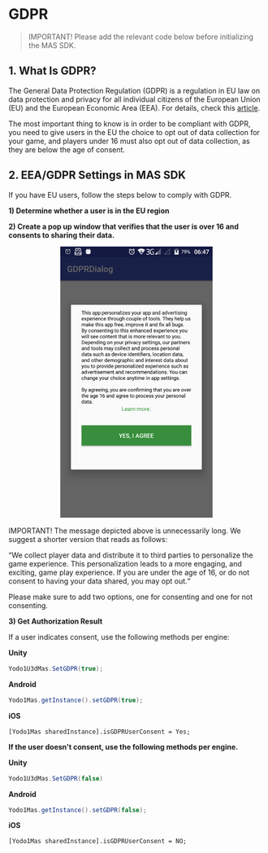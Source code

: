 # GDPR
> IMPORTANT! Please add the relevant code below before initializing the MAS SDK.

## 1. What Is GDPR?
The General Data Protection Regulation (GDPR) is a regulation in EU law on data protection and privacy for all individual citizens of the European Union (EU) and the European Economic Area (EEA). For details, check this [article](https://www.zdnet.com/article/gdpr-an-executive-guide-to-what-you-need-to-know/). 

The most important thing to know is in order to be compliant with GDPR, you need to give users in the EU the choice to opt out of data collection for your game, and players under 16 must also opt out of data collection, as they are below the age of consent.

## 2. EEA/GDPR Settings in MAS SDK
If you have EU users, follow the steps below to comply with GDPR.

**1) Determine whether a user is in the EU region**

**2) Create a pop up window that verifies that the user is over 16 and consents to sharing their data.**

<center class="half">
    <img src="./resource/privacy-gdpr.png" width="300"/> 
</center>

IMPORTANT! The message depicted above is unnecessarily long. We suggest a shorter version that reads as follows:

“We collect player data and distribute it to third parties to personalize the game experience. This personalization leads to a more engaging, and exciting, game play experience. If you are under the age of 16, or do not consent to having your data shared, you may opt out.“

Please make sure to add two options, one for consenting and one for not consenting.

**3) Get Authorization Result**

If a user indicates consent, use the following methods per engine:

**Unity**

```c#
Yodo1U3dMas.SetGDPR(true);
```

**Android**

```java
Yodo1Mas.getInstance().setGDPR(true);
```

**iOS**

```obj-c
[Yodo1Mas sharedInstance].isGDPRUserConsent = Yes;
```

**If the user doesn't consent, use the following methods per engine.**

**Unity**

```c#
Yodo1U3dMas.SetGDPR(false)
```

**Android**

```java
Yodo1Mas.getInstance().setGDPR(false);
```

**iOS**

```obj-c
[Yodo1Mas sharedInstance].isGDPRUserConsent = NO;
```
